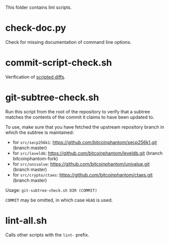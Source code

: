 This folder contains lint scripts.

check-doc.py
============
Check for missing documentation of command line options.

commit-script-check.sh
======================
Verification of [scripted diffs](/doc/developer-notes.md#scripted-diffs).

git-subtree-check.sh
====================
Run this script from the root of the repository to verify that a subtree matches the contents of
the commit it claims to have been updated to.

To use, make sure that you have fetched the upstream repository branch in which the subtree is
maintained:
* for `src/secp256k1`: https://github.com/bitcoinphantom/secp256k1.git (branch master)
* for `src/leveldb`: https://github.com/bitcoinphantom/leveldb.git (branch bitcoinphantom-fork)
* for `src/univalue`: https://github.com/bitcoinphantom/univalue.git (branch master)
* for `src/crypto/ctaes`: https://github.com/bitcoinphantom/ctaes.git (branch master)

Usage: `git-subtree-check.sh DIR (COMMIT)`

`COMMIT` may be omitted, in which case `HEAD` is used.

lint-all.sh
===========
Calls other scripts with the `lint-` prefix.
